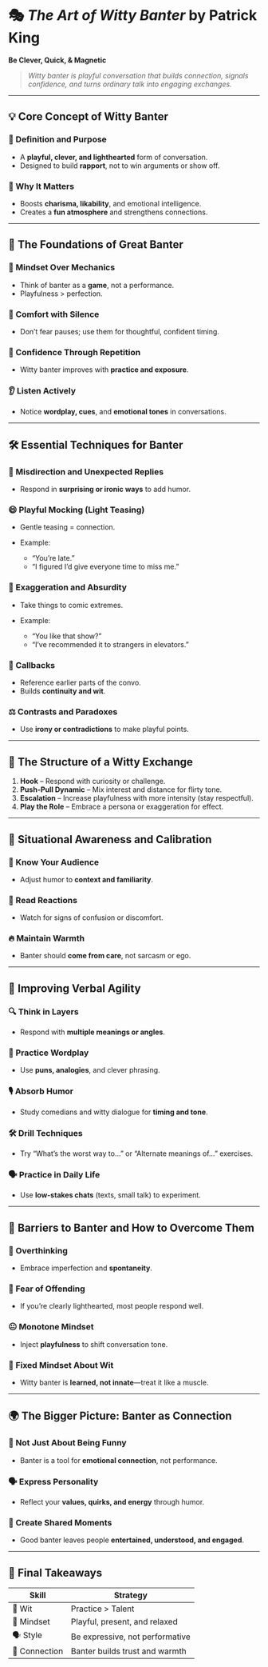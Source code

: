 

# 🎭 *The Art of Witty Banter* by Patrick King

**Be Clever, Quick, & Magnetic**

> *Witty banter is playful conversation that builds connection, signals confidence, and turns ordinary talk into engaging exchanges.*

---

## 💡 Core Concept of Witty Banter

### 📘 Definition and Purpose

* A **playful, clever, and lighthearted** form of conversation.
* Designed to build **rapport**, not to win arguments or show off.

### 🤝 Why It Matters

* Boosts **charisma, likability**, and emotional intelligence.
* Creates a **fun atmosphere** and strengthens connections.

---

## 🧱 The Foundations of Great Banter

### 🧠 Mindset Over Mechanics

* Think of banter as a **game**, not a performance.
* Playfulness > perfection.

### 🤫 Comfort with Silence

* Don’t fear pauses; use them for thoughtful, confident timing.

### 💪 Confidence Through Repetition

* Witty banter improves with **practice and exposure**.

### 👂 Listen Actively

* Notice **wordplay, cues**, and **emotional tones** in conversations.

---

## 🛠️ Essential Techniques for Banter

### 🔀 Misdirection and Unexpected Replies

* Respond in **surprising or ironic ways** to add humor.

### 😄 Playful Mocking (Light Teasing)

* Gentle teasing = connection.
* Example:

  * “You’re late.”
  * “I figured I’d give everyone time to miss me.”

### 🤯 Exaggeration and Absurdity

* Take things to comic extremes.
* Example:

  * “You like that show?”
  * “I’ve recommended it to strangers in elevators.”

### 🔁 Callbacks

* Reference earlier parts of the convo.
* Builds **continuity and wit**.

### ⚖️ Contrasts and Paradoxes

* Use **irony or contradictions** to make playful points.

---

## 🧩 The Structure of a Witty Exchange

1. **Hook** – Respond with curiosity or challenge.
2. **Push-Pull Dynamic** – Mix interest and distance for flirty tone.
3. **Escalation** – Increase playfulness with more intensity (stay respectful).
4. **Play the Role** – Embrace a persona or exaggeration for effect.

---

## 📍 Situational Awareness and Calibration

### 👥 Know Your Audience

* Adjust humor to **context and familiarity**.

### 👀 Read Reactions

* Watch for signs of confusion or discomfort.

### 🔥 Maintain Warmth

* Banter should **come from care**, not sarcasm or ego.

---

## 🔄 Improving Verbal Agility

### 🔍 Think in Layers

* Respond with **multiple meanings or angles**.

### 🧩 Practice Wordplay

* Use **puns, analogies**, and clever phrasing.

### 🎙️ Absorb Humor

* Study comedians and witty dialogue for **timing and tone**.

### 🛠️ Drill Techniques

* Try “What’s the worst way to…” or “Alternate meanings of…” exercises.

### 🗣️ Practice in Daily Life

* Use **low-stakes chats** (texts, small talk) to experiment.

---

## 🚫 Barriers to Banter and How to Overcome Them

### 🤯 Overthinking

* Embrace imperfection and **spontaneity**.

### 😬 Fear of Offending

* If you’re clearly lighthearted, most people respond well.

### 😐 Monotone Mindset

* Inject **playfulness** to shift conversation tone.

### 🧱 Fixed Mindset About Wit

* Witty banter is **learned, not innate**—treat it like a muscle.

---

## 🌍 The Bigger Picture: Banter as Connection

### 🧬 Not Just About Being Funny

* Banter is a tool for **emotional connection**, not performance.

### 🗣️ Express Personality

* Reflect your **values, quirks, and energy** through humor.

### 🤝 Create Shared Moments

* Good banter leaves people **entertained, understood, and engaged**.

---

## 📌 Final Takeaways

| Skill         | Strategy                        |
| ------------- | ------------------------------- |
| 🎯 Wit        | Practice > Talent               |
| 🧠 Mindset    | Playful, present, and relaxed   |
| 🗣️ Style     | Be expressive, not performative |
| 🤝 Connection | Banter builds trust and warmth  |

